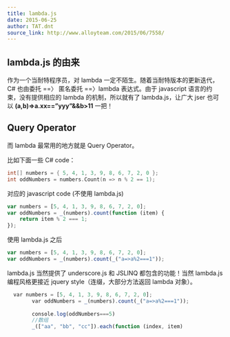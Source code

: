 ```yaml
---
title: lambda.js
date: 2015-06-25
author: TAT.dnt
source_link: http://www.alloyteam.com/2015/06/7558/
---
```


<!-- {% raw %} - for jekyll -->

## lambda.js 的由来

作为一个当耐特程序员，对 lambda 一定不陌生。随着当耐特版本的更新迭代，C# 也由委托 ==〉 匿名委托 ==〉lambda 表达式。由于 javascript 语言的约束，没有提供相应的 lambda 的机制，所以就有了 lambda.js，让广大 jser 也可以 **(a,b)=>a.xx==”yyy”&&b>11** 一把！

## Query Operator

而 lambda 最常用的地方就是 Query Operator。

比如下面一些 C# code：

```c
int[] numbers = { 5, 4, 1, 3, 9, 8, 6, 7, 2, 0 };
int oddNumbers = numbers.Count(n => n % 2 == 1);
```

对应的 javascript code (不使用 lambda.js)

```javascript
var numbers = [5, 4, 1, 3, 9, 8, 6, 7, 2, 0];
var oddNumbers = _(numbers).count(function (item) {
    return item % 2 === 1;
});
```

使用 lambda.js 之后

```javascript
var numbers = [5, 4, 1, 3, 9, 8, 6, 7, 2, 0];
var oddNumbers = _(numbers).count(_("a=>a%2===1"));
```

lambda.js 当然提供了 underscore.js 和 JSLINQ 都包含的功能！当然 lambda.js 编程风格更接近 jquery style（连缀，大部分方法返回 lambda 对象）。

```javascript
  var numbers = [5, 4, 1, 3, 9, 8, 6, 7, 2, 0];
        var oddNumbers = _(numbers).count(_("a=>a%2===1"));
 
        console.log(oddNumbers===5)
        //数组
        _(["aa", "bb", "cc"]).each(function (index, item) 
```


<!-- {% endraw %} - for jekyll -->